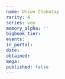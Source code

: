 ```yaml
---
name: Union Chakotay
rarity: 4
series: voy
memory_alpha: ''
bigbook_tier:
events:
in_portal:
date:
obtained:
mega:
published: false
---
```

